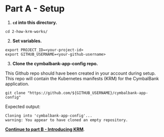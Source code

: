 # Part A - Setup  

1. **`cd` into this directory.**

```
cd 2-how-krm-works/
```

2. **Set variables.**

```
export PROJECT_ID=<your-project-id>
export GITHUB_USERNAME=<your-github-username>
```

3. **Clone the cymbalbank-app-config repo.** 

This Github repo should have been created in your account during setup. This repo will contain the Kubernetes manifests (KRM) for the CymbalBank application. 

```
git clone "https://github.com/${GITHUB_USERNAME}/cymbalbank-app-config"
```

Expected output: 

```
Cloning into 'cymbalbank-app-config'...
warning: You appear to have cloned an empty repository.
```

**[Continue to part B - Introducing KRM](partB-introducing-krm.md)**.
